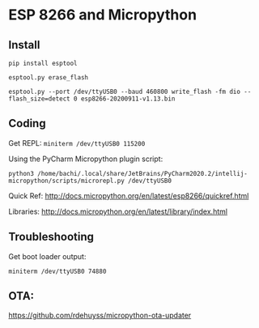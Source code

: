 # ESP 8266 and Micropython

## Install

`pip install esptool`

`esptool.py erase_flash`

`esptool.py --port /dev/ttyUSB0 --baud 460800 write_flash -fm dio --flash_size=detect 0 esp8266-20200911-v1.13.bin`

## Coding

Get REPL:
`miniterm /dev/ttyUSB0 115200`

Using the PyCharm Micropython plugin script:

`python3 /home/bachi/.local/share/JetBrains/PyCharm2020.2/intellij-micropython/scripts/microrepl.py /dev/ttyUSB0`

Quick Ref:
http://docs.micropython.org/en/latest/esp8266/quickref.html

Libraries:
http://docs.micropython.org/en/latest/library/index.html


## Troubleshooting

Get boot loader output:

`miniterm /dev/ttyUSB0 74880`

## OTA: 

https://github.com/rdehuyss/micropython-ota-updater
